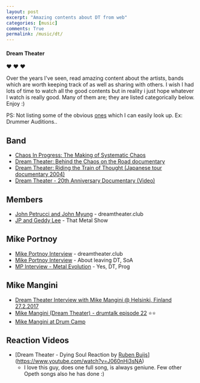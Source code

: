 ```yaml
---
layout: post
excerpt: "Amazing contents about DT from web"
categories: [music]
comments: True
permalink: /music/dt/
---
```


#### Dream Theater

 :heart: :heart: :heart:

Over the years I've seen, read amazing content about the artists, bands which are worth keeping track of as well as sharing with others. I wish I had lots of time to watch all the good contents but in reality i just hope whatever I watch is really good. Many of them are; they are listed categorically below. Enjoy :)

PS: Not listing some of the obvious [ones](https://www.youtube.com/user/dreamtheater/playlists) which I can easily look up. Ex: Drummer Auditions..

## Band

- [Chaos In Progress: The Making of Systematic Chaos](https://www.youtube.com/watch?v=rpMn6gP69eM)
- [Dream Theater: Behind the Chaos on the Road documentary](https://www.youtube.com/watch?v=zoKmhuuvcvo)
- [Dream Theater: Riding the Train of Thought (Japanese tour documentary 2004)](https://www.youtube.com/watch?v=YwDaZSU7W68)
- [Dream Theater - 20th Anniversary Documentary (Video)](https://www.youtube.com/watch?v=LduXtT3edlI)

## Members

- [John Petrucci and John Myung](https://www.youtube.com/watch?v=DIvrFPx5cWw) - dreamtheater.club
- [JP and Geddy Lee](https://www.youtube.com/watch?v=Bet6rPhNSIU) - That Metal Show


## Mike Portnoy

- [Mike Portnoy Interview](https://www.youtube.com/watch?v=iqdtOmVNraw) - dreamtheater.club
- [Mike Portnoy Interview](https://www.youtube.com/watch?v=Ip0jn4ivNHg) - About leaving DT, SoA
- [MP Interview - Metal Evolution](https://www.youtube.com/watch?v=_6ISFr8xoLI) - Yes, DT, Prog


## Mike Mangini

- [Dream Theater Interview with Mike Mangini @ Helsinki, Finland 27.2.2017](https://www.youtube.com/watch?v=Jmw9mtSjB0A)
- [Mike Mangini (Dream Theater) - drumtalk episode 22](https://www.youtube.com/watch?v=Afu57XX0iDc) :star::star: 
- [Mike Mangini at Drum Camp](https://www.youtube.com/watch?v=p_ZMYGT4rXM)

## Reaction Videos

- [Dream Theater - Dying Soul Reaction by [Ruben Buijs](https://www.youtube.com/channel/UC2LQrOD3fkmZkLM18PbSH9Q)](https://www.youtube.com/watch?v=J060nHi3sNA)
  - I love this guy, does one full song, is always geniune. Few other Opeth songs also he has done :)
